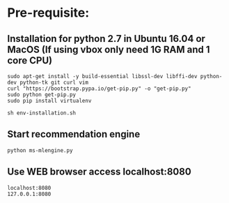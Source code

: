 # Pre-requisite:

## Installation for python 2.7 in Ubuntu 16.04 or MacOS (If using vbox only need 1G RAM and 1 core CPU)
```
sudo apt-get install -y build-essential libssl-dev libffi-dev python-dev python-tk git curl vim
curl "https://bootstrap.pypa.io/get-pip.py" -o "get-pip.py"
sudo python get-pip.py
sudo pip install virtualenv 

sh env-installation.sh

```
## Start recommendation engine
```
python ms-mlengine.py
```
## Use WEB browser access localhost:8080
```
localhost:8080
127.0.0.1:8080
```
